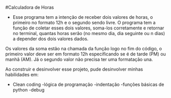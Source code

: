 #Calculadora de Horas

- Esse programa tem a intenção de receber dois valores de horas, o primeiro no formato 12h e o segundo sendo livre. O programa tem a função de coletar esses dois valores, soma-los corretamente e retornar no terminal, quantas horas serâo (no mesmo dia, dia seguinte ou n dias) a depender dos dois valores dados.

Os valores da soma estão na chamada da função logo no fim do código, o primeiro valor deve ser em formato 12h especificando se é de tarde (PM) ou manhã (AM). Já o segundo valor não precisa ter uma formatação una.

Ao construir e desinvolver esse projeto, pude desinvolver minhas habilidades em:
 - Clean coding
 -lógica de programação
 -indentação
 -funções básicas de python
 -debug
